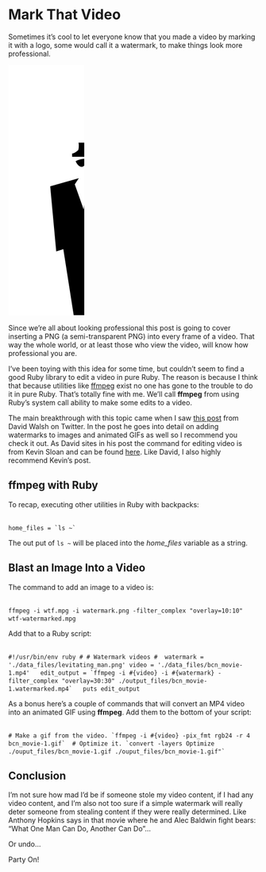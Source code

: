 # Mark That Video

Sometimes it’s cool to let everyone know that you made a video by marking it with a logo, some would call it a watermark, to make things look more professional.

![](img/man_in_business_suit_levitating.svg)

Since we’re all about looking professional this post is going to cover inserting a PNG (a semi-transparent PNG) into every frame of a video.  That way the whole world, or at least those who view the video, will know how professional you are.

I’ve been toying with this idea for some time, but couldn’t seem to find a good Ruby library to edit a video in pure Ruby.  The reason is because I think that because utilities like [ffmpeg](https://www.ffmpeg.org/) exist no one has gone to the trouble to do it in pure Ruby. That’s totally fine with me.  We’ll call **ffmpeg** from using Ruby’s system call ability to make some edits to a video.

The main breakthrough with this topic came when I saw [this post](http://davidwalsh.name/watermark-images-videos) from David Walsh on Twitter.  In the post he goes into detail on adding watermarks to images and animated GIFs as well so I recommend you check it out.  As David sites in his post the command for editing video is from Kevin Sloan and can be found [here](http://ksloan.net/watermarking-videos-from-the-command-line-using-ffmpeg-filters/).  Like David, I also highly recommend Kevin’s post.

## ffmpeg with Ruby

To recap, executing other utilities in Ruby with backpacks:

```

home_files = `ls ~`

```

The out put of ```ls ~``` will be placed into the *home_files* variable as a string.

## Blast an Image Into a Video

The command to add an image to a video is:

```

ffmpeg -i wtf.mpg -i watermark.png -filter_complex "overlay=10:10" wtf-watermarked.mpg

```

Add that to a Ruby script:

```

#!/usr/bin/env ruby # # Watermark videos #  watermark = './data_files/levitating_man.png' video = './data_files/bcn_movie-1.mp4'   edit_output = `ffmpeg -i #{video} -i #{watermark} -filter_complex "overlay=30:30" ./output_files/bcn_movie-1.watermarked.mp4`   puts edit_output

```

As a bonus here’s a couple of commands that will convert an MP4 video into an animated GIF using **ffmpeg**.  Add them to the bottom of your script:

```

# Make a gif from the video. `ffmpeg -i #{video} -pix_fmt rgb24 -r 4 bcn_movie-1.gif`  # Optimize it. `convert -layers Optimize ./ouput_files/bcn_movie-1.gif ./ouput_files/bcn_movie-1.gif"`

```

## Conclusion

I’m not sure how mad I’d be if someone stole my video content, if I had any video content, and I’m also not too sure if a simple watermark will really deter someone from stealing content if they were really determined.  Like Anthony Hopkins says in that movie where he and Alec Baldwin fight bears: “What One Man Can Do, Another Can Do”…

Or undo…

Party On!